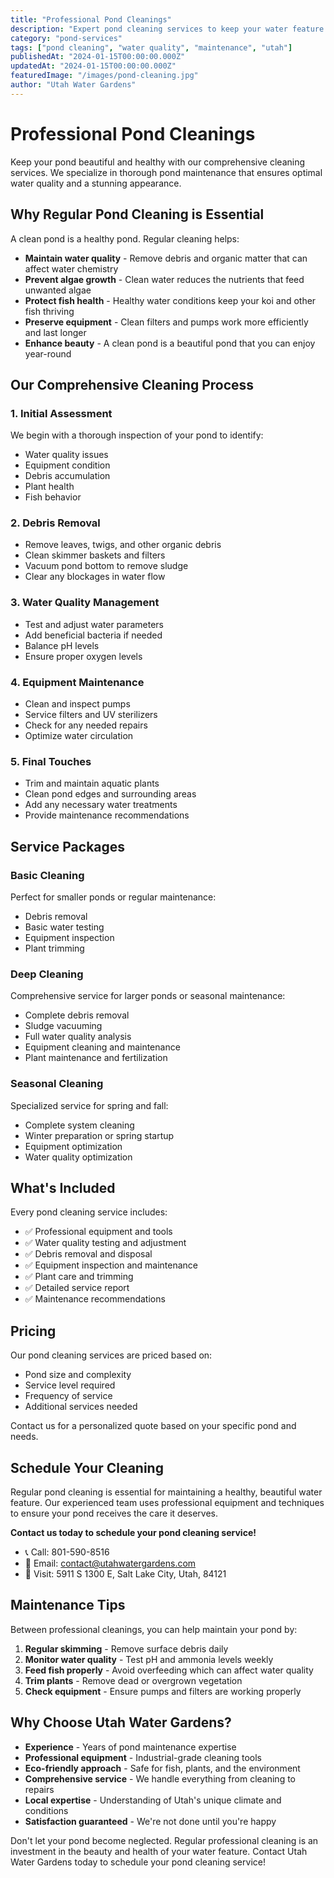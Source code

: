 ```yaml
---
title: "Professional Pond Cleanings"
description: "Expert pond cleaning services to keep your water feature beautiful and healthy. We provide thorough cleaning, debris removal, and water quality maintenance."
category: "pond-services"
tags: ["pond cleaning", "water quality", "maintenance", "utah"]
publishedAt: "2024-01-15T00:00:00.000Z"
updatedAt: "2024-01-15T00:00:00.000Z"
featuredImage: "/images/pond-cleaning.jpg"
author: "Utah Water Gardens"
---
```


# Professional Pond Cleanings

Keep your pond beautiful and healthy with our comprehensive cleaning services. We specialize in thorough pond maintenance that ensures optimal water quality and a stunning appearance.

## Why Regular Pond Cleaning is Essential

A clean pond is a healthy pond. Regular cleaning helps:

- **Maintain water quality** - Remove debris and organic matter that can affect water chemistry
- **Prevent algae growth** - Clean water reduces the nutrients that feed unwanted algae
- **Protect fish health** - Healthy water conditions keep your koi and other fish thriving
- **Preserve equipment** - Clean filters and pumps work more efficiently and last longer
- **Enhance beauty** - A clean pond is a beautiful pond that you can enjoy year-round

## Our Comprehensive Cleaning Process

### 1. Initial Assessment
We begin with a thorough inspection of your pond to identify:
- Water quality issues
- Equipment condition
- Debris accumulation
- Plant health
- Fish behavior

### 2. Debris Removal
- Remove leaves, twigs, and other organic debris
- Clean skimmer baskets and filters
- Vacuum pond bottom to remove sludge
- Clear any blockages in water flow

### 3. Water Quality Management
- Test and adjust water parameters
- Add beneficial bacteria if needed
- Balance pH levels
- Ensure proper oxygen levels

### 4. Equipment Maintenance
- Clean and inspect pumps
- Service filters and UV sterilizers
- Check for any needed repairs
- Optimize water circulation

### 5. Final Touches
- Trim and maintain aquatic plants
- Clean pond edges and surrounding areas
- Add any necessary water treatments
- Provide maintenance recommendations

## Service Packages

### Basic Cleaning
Perfect for smaller ponds or regular maintenance:
- Debris removal
- Basic water testing
- Equipment inspection
- Plant trimming

### Deep Cleaning
Comprehensive service for larger ponds or seasonal maintenance:
- Complete debris removal
- Sludge vacuuming
- Full water quality analysis
- Equipment cleaning and maintenance
- Plant maintenance and fertilization

### Seasonal Cleaning
Specialized service for spring and fall:
- Complete system cleaning
- Winter preparation or spring startup
- Equipment optimization
- Water quality optimization

## What's Included

Every pond cleaning service includes:

- ✅ Professional equipment and tools
- ✅ Water quality testing and adjustment
- ✅ Debris removal and disposal
- ✅ Equipment inspection and maintenance
- ✅ Plant care and trimming
- ✅ Detailed service report
- ✅ Maintenance recommendations

## Pricing

Our pond cleaning services are priced based on:
- Pond size and complexity
- Service level required
- Frequency of service
- Additional services needed

Contact us for a personalized quote based on your specific pond and needs.

## Schedule Your Cleaning

Regular pond cleaning is essential for maintaining a healthy, beautiful water feature. Our experienced team uses professional equipment and techniques to ensure your pond receives the care it deserves.

**Contact us today to schedule your pond cleaning service!**

- 📞 Call: 801-590-8516
- 📧 Email: contact@utahwatergardens.com
- 📍 Visit: 5911 S 1300 E, Salt Lake City, Utah, 84121

## Maintenance Tips

Between professional cleanings, you can help maintain your pond by:

1. **Regular skimming** - Remove surface debris daily
2. **Monitor water quality** - Test pH and ammonia levels weekly
3. **Feed fish properly** - Avoid overfeeding which can affect water quality
4. **Trim plants** - Remove dead or overgrown vegetation
5. **Check equipment** - Ensure pumps and filters are working properly

## Why Choose Utah Water Gardens?

- **Experience** - Years of pond maintenance expertise
- **Professional equipment** - Industrial-grade cleaning tools
- **Eco-friendly approach** - Safe for fish, plants, and the environment
- **Comprehensive service** - We handle everything from cleaning to repairs
- **Local expertise** - Understanding of Utah's unique climate and conditions
- **Satisfaction guaranteed** - We're not done until you're happy

Don't let your pond become neglected. Regular professional cleaning is an investment in the beauty and health of your water feature. Contact Utah Water Gardens today to schedule your pond cleaning service!
